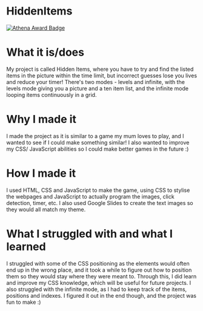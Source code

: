 # HiddenItems

[![Athena Award Badge](https://img.shields.io/endpoint?url=https%3A%2F%2Faward.athena.hackclub.com%2Fapi%2Fbadge)](https://award.athena.hackclub.com?utm_source=readme)

# What it is/does 
My project is called Hidden Items, where you have to try and find the listed items in the picture within the time limit, but incorrect guesses lose you lives and reduce your timer! There's two modes - levels and infinite, with the levels mode giving you a picture and a ten item list, and the infinite mode looping items continuously in a grid.

# Why I made it
I made the project as it is similar to a game my mum loves to play, and I wanted to see if I could make something similar! I also wanted to improve my CSS/ JavaScript abilities so I could make better games in the future :)

# How I made it
I used HTML, CSS and JavaScript to make the game, using CSS to stylise the webpages and JavaScript to actually program the images, click detection, timer, etc. I also used Google Slides to create the text images so they would all match my theme.

# What I struggled with and what I learned
I struggled with some of the CSS positioning as the elements would often end up in the wrong place, and it took a while to figure out how to position them so they would stay where they were meant to. Through this, I did learn and improve my CSS knowledge, which will be useful for future projects. I also struggled with the infinite mode, as I had to keep track of the items, positions and indexes. I figured it out in the end though, and the project was fun to make :)